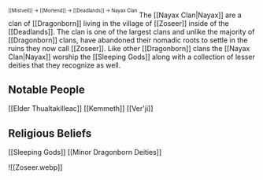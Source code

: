 <sup><sup>[[Mistveil]] → [[Mortend]] → [[Deadlands]] → Nayax Clan</sup></sup>
The [[Nayax Clan|Nayax]] are a clan of [[Dragonborn]] living in the village of [[Zoseer]] inside of the [[Deadlands]]. The clan is one of the largest clans and unlike the majority of [[Dragonborn]] clans, have abandoned their nomadic roots to settle in the ruins they now call [[Zoseer]]. Like other [[Dragonborn]] clans the [[Nayax Clan|Nayax]] worship the [[Sleeping Gods]] along with a collection of lesser deities that they recognize as well.

## Notable People
[[Elder Thualtakilleac]]
[[Kemmeth]]
[[Ver'ji]]

## Religious Beliefs
[[Sleeping Gods]]
[[Minor Dragonborn Deities]]

![[Zoseer.webp]]